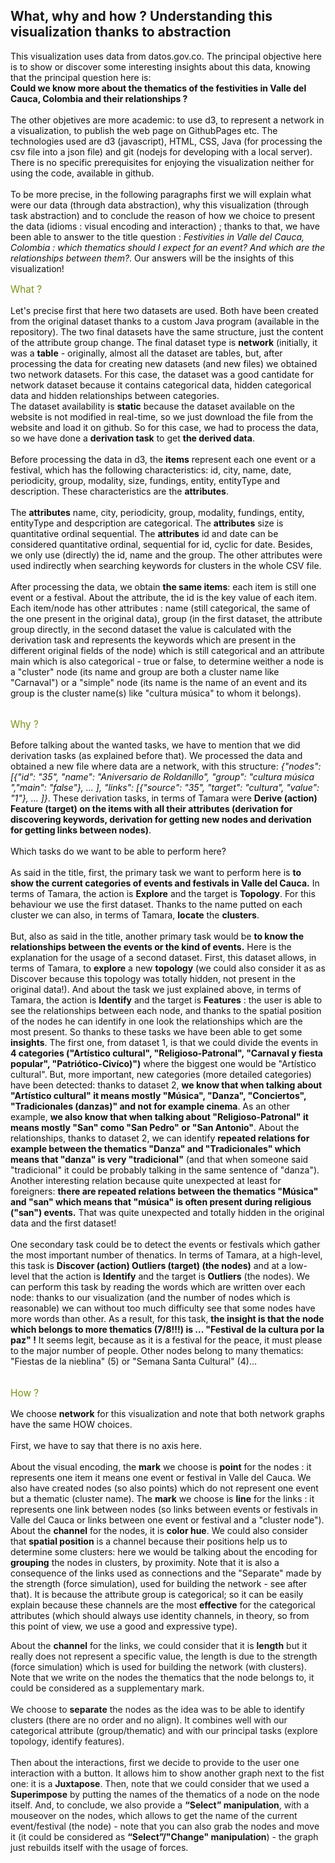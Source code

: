 <h2>What, why and how ? Understanding this visualization thanks to abstraction</h2>
<p style="color:#111111;">
This visualization uses data from datos.gov.co. The principal objective here is to show or discover some interesting insights about this data, knowing that the principal question here is:<br/><b>Could we know more about the thematics of the festivities in Valle del Cauca, Colombia and their relationships ?</b>
<br/><br/>
The other objetives are more academic: to use d3, to represent a network in a visualization, to publish the web page on GithubPages etc. The technologies used are d3 (javascript), HTML, CSS, Java (for processing the csv file into a json file) and git (nodejs for developing with a local server). There is no specific prerequisites for enjoying the visualization neither for using the code, available in github.
<br/><br/>
To be more precise, in the following paragraphs first we will explain what were our data (through data abstraction), why this visualization (through task abstraction) and to conclude the reason of how we choice to present the data (idioms : visual encoding and interaction) ; thanks to that, we have been able to answer to the title question : <i>Festivities in Valle del Cauca, Colombia : which thematics should I expect for an event? And which are the relationships between them?</i>. Our answers will be the insights of this visualization!
<br/>
</p>
<p style="color:#789410;font-size:110%">What ?</p>
<p style="color:#111111;">
Let's precise first that here two datasets are used. Both have been created from the original dataset thanks to a custom Java program (available in the repository). The two final datasets have the same structure, just the content of the attribute group change. The final dataset type is <b>network</b> (initially, it was a <b>table</b> - originally, almost all the dataset are tables, but, after processing the data for creating new datasets (and new files) we obtained two network datasets. For this case, the dataset was a good cantidate for network dataset because it contains categorical data,  hidden categorical data and hidden relationships between categories.</br>The dataset availability is <b>static</b> because the dataset available on the website is not modified in real-time, so we just download the file from the website and load it on github. So for this case, we had to process the data, so we have done a <b>derivation task</b> to get <b>the derived data</b>.<br/><br/>
Before processing the data in d3, the <b>items</b> represent each one event or a festival, which has the following characteristics: id, city, name, date, periodicity, group, modality, size, fundings, entity, entityType and description. These characteristics are the <b>attributes</b>.<br/><br/>
The <b>attributes</b> name, city, periodicity, group, modality, fundings, entity, entityType and despcription are categorical. The <b>attributes</b> size is quantitative ordinal sequential. The <b>attributes</b> id and date can be considered quantitative ordinal, sequential for id, cyclic for date. Besides, we only use (directly) the id, name and the group. The other attributes were used indirectly when searching keywords for clusters in the whole CSV file.<br/><br/>
After processing the data, we obtain <b>the same items</b>: each item is still one event or a festival. About the attribute, the id is the key value of each item. Each item/node has other attributes : name (still categorical, the same of the one present in the original data), group (in the first dataset, the attribute group directly, in the second dataset the value is calculated with the derivation task and represents the keywords which are present in the different original fields of the node) which is still categorical and an attribute main which is also categorical - true or false, to determine weither a node is a "cluster" node (its name and group are both a cluster name like "Carnaval") or a "simple" node (its name is the name of an event and its group is the cluster name(s) like "cultura música" to whom it belongs).<br/><br/>
</p>
<p style="color:#789410;font-size:110%">Why ?</p>
<p style="color:#111111;">
Before talking about the wanted tasks, we have to mention that we did derivation tasks (as explained before that). We processed the data and obtained a new file where data are a network, with this structure: <i>{"nodes": [{"id": "35", "name": "Aniversario de Roldanillo", "group": "cultura música ","main": "false"}, ... ], "links": [{"source": "35", "target": "cultura", "value": "1"}, ... ]}</i>. These derivation tasks, in terms of Tamara were <b>Derive (action) Feature (target) on the items with all their attributes (derivation for discovering keywords, derivation for getting new nodes and derivation for getting links between nodes)</b>.<br/><br/>
Which tasks do we want to be able to perform here?<br/><br/>
As said in the title, first, the primary task we want to perform here is <b>to show the current categories of events and festivals in Valle del Cauca.</b>
In terms of Tamara, the action is <b>Explore</b> and the target is <b>Topology</b>. For this behaviour we use the first dataset. Thanks to the name putted on each cluster we can also, in terms of Tamara, <b>locate</b> the <b>clusters</b>.
<br/><br/>
But, also as said in the title, another primary task would be <b>to know the relationships between the events or the kind of events.</b> Here is the explanation for the usage of a second dataset. First, this dataset allows, in terms of Tamara, to <b>explore</b> a new <b>topology</b> (we could also consider it as as Discover because this topology was totally hidden, not present in the original data!). And about the task we just explained above, in terms of Tamara, the action is <b>Identify</b> and the target is <b>Features</b> : the user is able to see the relationships between each node, and thanks to the spatial position of the nodes he can identify in one look the relationships which are the most present.
So thanks to these tasks we have been able to get some <b>insights</b>. The first one, from dataset 1, is that we could divide the events in <b>4 categories ("Artístico cultural", "Religioso-Patronal", "Carnaval y fiesta popular", "Patriótico-Civíco)")</b> where the biggest one would be "Artístico cultural". But, more important, new categories (more detailed categories) have been detected: thanks to dataset 2, <b>we know that when talking about "Artístico cultural" it means mostly "Música", "Danza", "Conciertos", "Tradicionales (danzas)" and not for example cinema</b>. As an other example, <b>we also know that when talking about "Religioso-Patronal" it means mostly "San" como "San Pedro" or "San Antonio"</b>. About the relationships, thanks to dataset 2, we can identify <b>repeated relations for example between the thematics "Danza" and "Tradicionales" which means that "danza" is very "tradicional"</b> (and that when someone said "tradicional" it could be probably talking in the same sentence of "danza"). Another interesting relation because quite unexpected at least for foreigners: <b>there are repeated relations between the thematics "Música" and "san" which means that "música" is often present during religious ("san") events.</b> That was quite unexpected and totally hidden in the original data and the first dataset!
<br/><br/>
One secondary task could be to detect the events or festivals which gather the most important number of thenatics. In terms of Tamara, at a high-level, this task is <b>Discover (action) Outliers (target) (the nodes)</b> and at a low-level that the action is <b>Identify</b> and the target is <b>Outliers</b> (the nodes). We can perform this task by reading the words which are written over each node: thanks to our visualization (and the number of nodes which is reasonable) we can without too much difficulty see that some nodes have more words than other. As a result, for this task, <b>the insight is that the node which belongs to more thematics (7/8!!!) is ... "Festival de la cultura por la paz" !</b> It seems legit, because as it is a festival for the peace, it must please to the major number of people. Other nodes belong to many thematics: "Fiestas de la nieblina" (5) or "Semana Santa Cultural" (4)...
<br/><br/>
</p>
<p style="color:#789410;font-size:110%">How ?</p>
<p style="color:#111111;">
We choose <b>network</b> for this visualization and note that both network graphs have the same HOW choices.<br/><br/>
First, we have to say that there is no axis here.<br/><br/>
About the visual encoding, the <b>mark</b> we choose is <b>point</b> for the nodes : it represents one item it means one event or festival in Valle del Cauca. We also have created nodes (so also points) which do not represent one event but a thematic (cluster name). The <b>mark</b> we choose is <b>line</b> for the links : it represents one link between nodes (so links between events or festivals in Valle del Cauca or links between one event or festival and a "cluster node"). About the <b>channel</b> for the nodes, it is <b>color hue</b>. We could also consider that <b>spatial position</b> is a channel because their positions help us to determine some clusters: here we would be talking about the encoding for <b>grouping</b> the nodes in clusters, by proximity. Note that it is also a consequence of the links used as connections and the "Separate" made by the strength (force simulation), used for building the network - see after that). It is because the attribute group is categorical; so it can be easily explain because these channels are the most <b>effective</b> for the categorical attributes (which should always use identity channels, in theory, so from this point of view, we use a good and expressive type).</p> About the <b>channel</b> for the links, we could consider that it is <b>length</b> but it really does not represent a specific value, the length is due to the strength (force simulation) which is used for building the network (with clusters).
Note that we write on the nodes the thematics that the node belongs to, it could be considered as a supplementary mark.
</br></br>
We choose to <b>separate</b> the nodes as the idea was to be able to identify clusters (there are no order and no align). It combines well with our categorical attribute (group/thematic) and with our principal tasks (explore topology, identify features).
<br/><br/>
Then about the interactions, first we decide to provide to the user one interaction with a button. It allows him to show another graph next to the fist one: it is a <b>Juxtapose</b>. Then, note that we could consider that we used a <b>Superimpose</b> by putting the names of the thematics of a node on the node itself. And, to conclude, we also provide a <b>“Select” manipulation</b>, with a mouseover on the nodes, which allows to get the name of the current event/festival (the node) - note that you can also grab the nodes and move it (it could be considered as <b>“Select”/"Change" manipulation</b>) - the graph just rebuilds itself with the usage of forces.</p>
</p>